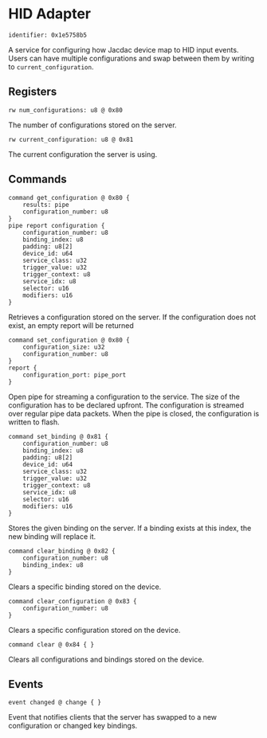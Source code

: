 # HID Adapter

    identifier: 0x1e5758b5
    
A service for configuring how Jacdac device map to HID input events. Users can have multiple configurations and swap between them by writing to `current_configuration`.

## Registers

    rw num_configurations: u8 @ 0x80
    
The number of configurations stored on the server.

    rw current_configuration: u8 @ 0x81

The current configuration the server is using.

## Commands

    command get_configuration @ 0x80 {
        results: pipe
        configuration_number: u8
    }
    pipe report configuration {
        configuration_number: u8
        binding_index: u8
        padding: u8[2]
        device_id: u64
        service_class: u32
        trigger_value: u32
        trigger_context: u8
        service_idx: u8
        selector: u16
        modifiers: u16
    }
    
Retrieves a configuration stored on the server. If the configuration does not exist, an empty report will be returned

    command set_configuration @ 0x80 {
        configuration_size: u32
        configuration_number: u8
    }
    report {
        configuration_port: pipe_port
    }

Open pipe for streaming a configuration to the service. The size of the configuration has to be declared upfront. The configuration is streamed over regular pipe data packets. When the pipe is closed, the configuration is written to flash.

    command set_binding @ 0x81 {
        configuration_number: u8
        binding_index: u8
        padding: u8[2]
        device_id: u64
        service_class: u32
        trigger_value: u32
        trigger_context: u8
        service_idx: u8
        selector: u16
        modifiers: u16
    }
Stores the given binding on the server. If a binding exists at this index, the new binding will replace it.

    command clear_binding @ 0x82 {
        configuration_number: u8
        binding_index: u8
    }
Clears a specific binding stored on the device.

    command clear_configuration @ 0x83 {
        configuration_number: u8
    }
Clears a specific configuration stored on the device.

    command clear @ 0x84 { }
Clears all configurations and bindings stored on the device.

## Events

    event changed @ change { }
    
Event that notifies clients that the server has swapped to a new configuration or changed key bindings.